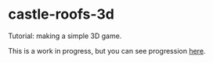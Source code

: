 # castle-roofs-3d
Tutorial: making a simple 3D game.

This is a work in progress, but you can see progression [here](https://tolokoban.github.io/castle-roofs-3d).


